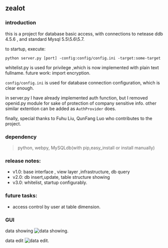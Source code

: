 ## zealot

### introduction
this is a project for database basic access, with connections to netease ddb 4.5.6 , and standard Mysql 5.5\5.6\5.7.

to startup, execute: 
```
python server.py [port] -config:config/config.ini -target:some-target
```
whitelist.py is used for privilege ,which is now implemented with plain text fullname. future work: import encryption.

`config/config.ini` is used for database connection configuration, which is clear enough.  

in server.py I have already implemented auth function, but I removed openid.py module for sake of protection of company sensitive info. other similar extention can be added as `AuthProvider` does.

finally, special thanks to Fuhu Liu, QunFang Luo who contributes to the project.

### dependency
> python, webpy, MySQLdb(with pip,easy_install or install manually)

### release notes:
- v1.0:  base interface , view layer ,infrastructure, db query
- v2.0:  db insert,update, table structure showing
- v3.0:  whitelist, startup configurably.

### future tasks:
- access control by user at table dimension.

### GUI
data showing
![data showing](http://www.pyhero.com/image_store/zealot1.png).

data edit
![data edit](http://www.pyhero.com/image_store/zealot2.png).




